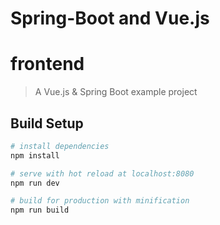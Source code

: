 # Spring-Boot and Vue.js
# frontend

> A Vue.js & Spring Boot example project

## Build Setup

``` bash
# install dependencies
npm install

# serve with hot reload at localhost:8080
npm run dev

# build for production with minification
npm run build

